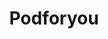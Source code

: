 ---
title: Podforyou
description: AI-powered platform that automatically generates custom podcasts with AI hosts to summarize your newsletters
category: AI
status: Building
url: https://podforyou.com/
howToUse: |
  1. Connect your newsletter subscriptions to the platform
  2. AI automatically processes newsletter content
  3. Listen to AI-generated podcast summaries with custom AI hosts
  4. Stay updated on your newsletter content in audio format
  5. Save time by consuming newsletter content while multitasking

caveats: |
  - Currently in development
  - AI voice synthesis quality may vary
  - Summarization accuracy depends on AI model performance
  - May not capture all nuances from original newsletters
  - Best suited for newsletters with clear, structured content
--- 